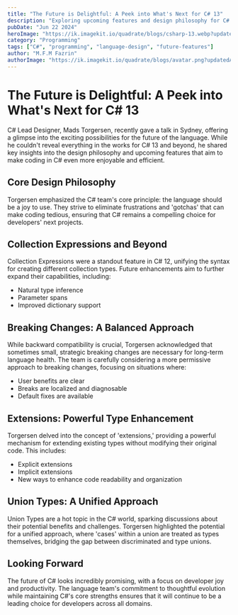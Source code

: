 ```yaml
---
title: "The Future is Delightful: A Peek into What's Next for C# 13"
description: "Exploring upcoming features and design philosophy for C# 13 and beyond"
pubDate: "Jun 22 2024"
heroImage: "https://ik.imagekit.io/quadrate/blogs/csharp-13.webp?updatedAt=1732702078737"
category: "Programming"
tags: ["C#", "programming", "language-design", "future-features"]
author: "M.F.M Fazrin"
authorImage: "https://ik.imagekit.io/quadrate/blogs/avatar.png?updatedAt=1732702078949"
---
```


# The Future is Delightful: A Peek into What's Next for C# 13

C# Lead Designer, Mads Torgersen, recently gave a talk in Sydney, offering a glimpse into the exciting possibilities for the future of the language. While he couldn't reveal everything in the works for C# 13 and beyond, he shared key insights into the design philosophy and upcoming features that aim to make coding in C# even more enjoyable and efficient.

## Core Design Philosophy

Torgersen emphasized the C# team's core principle: the language should be a joy to use. They strive to eliminate frustrations and 'gotchas' that can make coding tedious, ensuring that C# remains a compelling choice for developers' next projects.

## Collection Expressions and Beyond

Collection Expressions were a standout feature in C# 12, unifying the syntax for creating different collection types. Future enhancements aim to further expand their capabilities, including:
- Natural type inference
- Parameter spans
- Improved dictionary support

## Breaking Changes: A Balanced Approach

While backward compatibility is crucial, Torgersen acknowledged that sometimes small, strategic breaking changes are necessary for long-term language health. The team is carefully considering a more permissive approach to breaking changes, focusing on situations where:
- User benefits are clear
- Breaks are localized and diagnosable
- Default fixes are available

## Extensions: Powerful Type Enhancement

Torgersen delved into the concept of 'extensions,' providing a powerful mechanism for extending existing types without modifying their original code. This includes:
- Explicit extensions
- Implicit extensions
- New ways to enhance code readability and organization

## Union Types: A Unified Approach

Union Types are a hot topic in the C# world, sparking discussions about their potential benefits and challenges. Torgersen highlighted the potential for a unified approach, where 'cases' within a union are treated as types themselves, bridging the gap between discriminated and type unions.

## Looking Forward

The future of C# looks incredibly promising, with a focus on developer joy and productivity. The language team's commitment to thoughtful evolution while maintaining C#'s core strengths ensures that it will continue to be a leading choice for developers across all domains.
